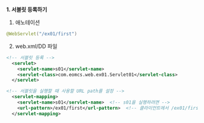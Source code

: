 **1. 서블릿 등록하기**
1. 애노테이션
```java
@WebServlet("/ex01/first")
```
2. web.xml/DD 파일
```xml
<!-- 서블릿 등록 -->
  <servlet>
    <servlet-name>s01</servlet-name>
    <servlet-class>com.eomcs.web.ex01.Servlet01</servlet-class>
  </servlet>

<!-- 서블릿을 실행할 때 사용할 URL path를 설정 -->
  <servlet-mapping>
    <servlet-name>s01</servlet-name>  <!-- s01을 실행하려면 -->
    <url-pattern>/ex01/first</url-pattern>  <!-- 클라이언트에서 /ex01/first라고 요청 -->
  </servlet-mapping>
```

<br>
